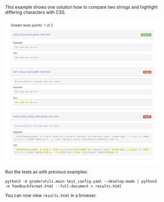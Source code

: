 This example shows one solution how to compare two strings and highlight differing characters with CSS.

![Differing characters highlighted](screen.png "Grading feedback with highlighted string differences")

Run the tests as with previous examples:
```
python3 -m graderutils.main test_config.yaml --develop-mode | python3 -m feedbackformat.html --full-document > results.html
```
You can now view `results.html` in a browser.
